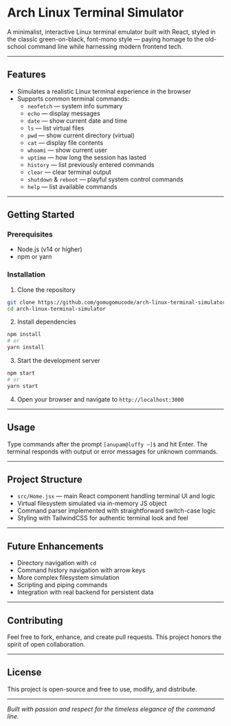# Arch Linux Terminal Simulator

A minimalist, interactive Linux terminal emulator built with React, styled in the classic green-on-black, font-mono style — paying homage to the old-school command line while harnessing modern frontend tech.

---

## Features

- Simulates a realistic Linux terminal experience in the browser
- Supports common terminal commands:
  - `neofetch` — system info summary
  - `echo` — display messages
  - `date` — show current date and time
  - `ls` — list virtual files
  - `pwd` — show current directory (virtual)
  - `cat` — display file contents
  - `whoami` — show current user
  - `uptime` — how long the session has lasted
  - `history` — list previously entered commands
  - `clear` — clear terminal output
  - `shutdown` & `reboot` — playful system control commands
  - `help` — list available commands

---

## Getting Started

### Prerequisites

- Node.js (v14 or higher)
- npm or yarn

### Installation

1. Clone the repository

```bash
git clone https://github.com/gomugomucode/arch-linux-terminal-simulator.git
cd arch-linux-terminal-simulator
```

2. Install dependencies

```bash
npm install
# or
yarn install
```

3. Start the development server

```bash
npm start
# or
yarn start
```

4. Open your browser and navigate to `http://localhost:3000`

---

## Usage

Type commands after the prompt `[anupam@luffy ~]$` and hit Enter.
The terminal responds with output or error messages for unknown commands.

---

## Project Structure

* `src/Home.jsx` — main React component handling terminal UI and logic
* Virtual filesystem simulated via in-memory JS object
* Command parser implemented with straightforward switch-case logic
* Styling with TailwindCSS for authentic terminal look and feel

---

## Future Enhancements

* Directory navigation with `cd`
* Command history navigation with arrow keys
* More complex filesystem simulation
* Scripting and piping commands
* Integration with real backend for persistent data

---

## Contributing

Feel free to fork, enhance, and create pull requests. This project honors the spirit of open collaboration.

---

## License

This project is open-source and free to use, modify, and distribute.

---

*Built with passion and respect for the timeless elegance of the command line.*
